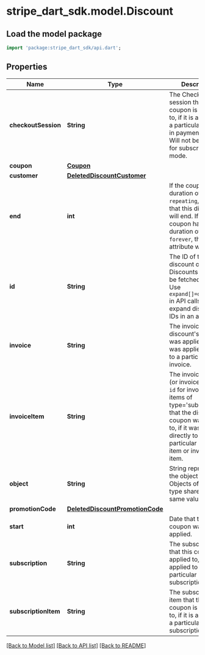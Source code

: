 # stripe_dart_sdk.model.Discount

## Load the model package
```dart
import 'package:stripe_dart_sdk/api.dart';
```

## Properties
Name | Type | Description | Notes
------------ | ------------- | ------------- | -------------
**checkoutSession** | **String** | The Checkout session that this coupon is applied to, if it is applied to a particular session in payment mode. Will not be present for subscription mode. | [optional] 
**coupon** | [**Coupon**](Coupon.md) |  | 
**customer** | [**DeletedDiscountCustomer**](DeletedDiscountCustomer.md) |  | [optional] 
**end** | **int** | If the coupon has a duration of `repeating`, the date that this discount will end. If the coupon has a duration of `once` or `forever`, this attribute will be null. | [optional] 
**id** | **String** | The ID of the discount object. Discounts cannot be fetched by ID. Use `expand[]=discounts` in API calls to expand discount IDs in an array. | 
**invoice** | **String** | The invoice that the discount's coupon was applied to, if it was applied directly to a particular invoice. | [optional] 
**invoiceItem** | **String** | The invoice item `id` (or invoice line item `id` for invoice line items of type='subscription') that the discount's coupon was applied to, if it was applied directly to a particular invoice item or invoice line item. | [optional] 
**object** | **String** | String representing the object's type. Objects of the same type share the same value. | 
**promotionCode** | [**DeletedDiscountPromotionCode**](DeletedDiscountPromotionCode.md) |  | [optional] 
**start** | **int** | Date that the coupon was applied. | 
**subscription** | **String** | The subscription that this coupon is applied to, if it is applied to a particular subscription. | [optional] 
**subscriptionItem** | **String** | The subscription item that this coupon is applied to, if it is applied to a particular subscription item. | [optional] 

[[Back to Model list]](../README.md#documentation-for-models) [[Back to API list]](../README.md#documentation-for-api-endpoints) [[Back to README]](../README.md)


